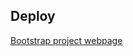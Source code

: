 ## Deploy
<a href="https://rafael2026.github.io/frontend/proyectoBootstrap">Bootstrap project webpage</a>
